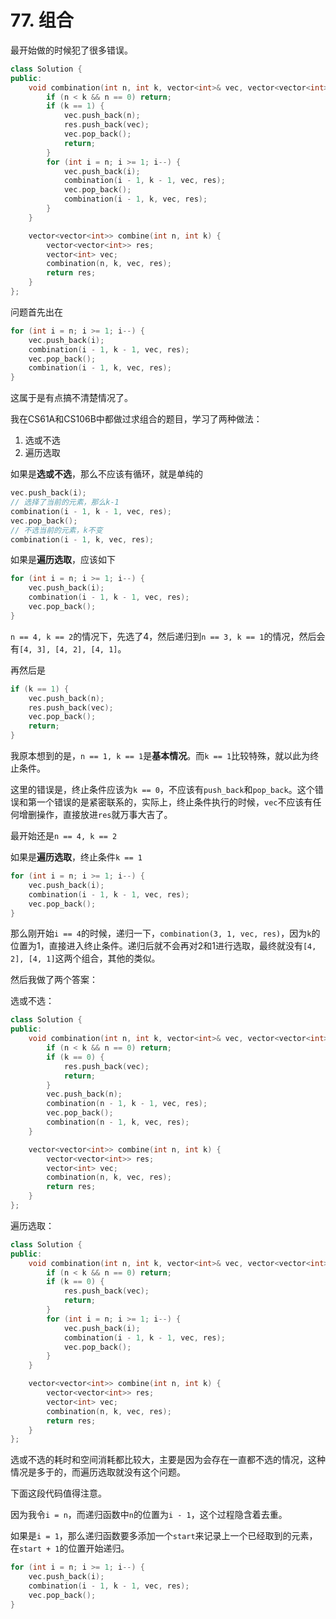 # 77. 组合
最开始做的时候犯了很多错误。
```c++
class Solution {
public:
    void combination(int n, int k, vector<int>& vec, vector<vector<int>>& res) {
        if (n < k && n == 0) return;
        if (k == 1) {
            vec.push_back(n);
            res.push_back(vec);
            vec.pop_back();
            return;
        }
        for (int i = n; i >= 1; i--) {
            vec.push_back(i);
            combination(i - 1, k - 1, vec, res);
            vec.pop_back();
            combination(i - 1, k, vec, res);
        }
    }

    vector<vector<int>> combine(int n, int k) {
        vector<vector<int>> res;
        vector<int> vec;
        combination(n, k, vec, res);
        return res;
    }
};
```

问题首先出在
```c++
for (int i = n; i >= 1; i--) {
    vec.push_back(i);
    combination(i - 1, k - 1, vec, res);
    vec.pop_back();
    combination(i - 1, k, vec, res);
}
```

这属于是有点搞不清楚情况了。

我在CS61A和CS106B中都做过求组合的题目，学习了两种做法：
1. 选或不选
2. 遍历选取

如果是**选或不选**，那么不应该有循环，就是单纯的
```c++
vec.push_back(i);
// 选择了当前的元素，那么k-1
combination(i - 1, k - 1, vec, res);
vec.pop_back();
// 不选当前的元素，k不变
combination(i - 1, k, vec, res);
```

如果是**遍历选取**，应该如下
```c++
for (int i = n; i >= 1; i--) {
    vec.push_back(i);
    combination(i - 1, k - 1, vec, res);
    vec.pop_back();
}
```

`n == 4, k == 2`的情况下，先选了4，然后递归到`n == 3, k == 1`的情况，然后会有`[4, 3], [4, 2], [4, 1]`。

再然后是
```c++
if (k == 1) {
    vec.push_back(n);
    res.push_back(vec);
    vec.pop_back();
    return;
}
```

我原本想到的是，`n == 1, k == 1`是**基本情况**。而`k == 1`比较特殊，就以此为终止条件。

这里的错误是，终止条件应该为`k == 0`，不应该有`push_back`和`pop_back`。这个错误和第一个错误的是紧密联系的，实际上，终止条件执行的时候，`vec`不应该有任何增删操作，直接放进`res`就万事大吉了。

最开始还是`n == 4, k == 2`

如果是**遍历选取**，终止条件`k == 1`
```c++
for (int i = n; i >= 1; i--) {
    vec.push_back(i);
    combination(i - 1, k - 1, vec, res);
    vec.pop_back();
}
```
那么刚开始`i == 4`的时候，递归一下，`combination(3, 1, vec, res)`，因为`k`的位置为1，直接进入终止条件。递归后就不会再对2和1进行选取，最终就没有`[4, 2], [4, 1]`这两个组合，其他的类似。

然后我做了两个答案：

选或不选：
```c++
class Solution {
public:
    void combination(int n, int k, vector<int>& vec, vector<vector<int>>& res) {
        if (n < k && n == 0) return;
        if (k == 0) {
            res.push_back(vec);
            return;
        }
        vec.push_back(n);
        combination(n - 1, k - 1, vec, res);
        vec.pop_back();
        combination(n - 1, k, vec, res);
    }

    vector<vector<int>> combine(int n, int k) {
        vector<vector<int>> res;
        vector<int> vec;
        combination(n, k, vec, res);
        return res;
    }
};
```

遍历选取：
```c++
class Solution {
public:
    void combination(int n, int k, vector<int>& vec, vector<vector<int>>& res) {
        if (n < k && n == 0) return;
        if (k == 0) {
            res.push_back(vec);
            return;
        }
        for (int i = n; i >= 1; i--) {
            vec.push_back(i);
            combination(i - 1, k - 1, vec, res);
            vec.pop_back();
        }
    }

    vector<vector<int>> combine(int n, int k) {
        vector<vector<int>> res;
        vector<int> vec;
        combination(n, k, vec, res);
        return res;
    }
};
```

选或不选的耗时和空间消耗都比较大，主要是因为会存在一直都不选的情况，这种情况是多于的，而遍历选取就没有这个问题。

下面这段代码值得注意。

因为我令`i = n`，而递归函数中`n`的位置为`i - 1`，这个过程隐含着去重。

如果是`i = 1`，那么递归函数要多添加一个`start`来记录上一个已经取到的元素，在`start + 1`的位置开始递归。
```c++
for (int i = n; i >= 1; i--) {
    vec.push_back(i);
    combination(i - 1, k - 1, vec, res);
    vec.pop_back();
}
```
